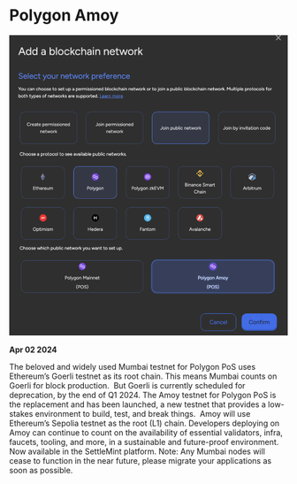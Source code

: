 # Polygon Amoy

![Changelog Image](../static/img/releases/polygon-amoy.png)

**Apr 02 2024**

The beloved and widely used Mumbai testnet for Polygon PoS uses Ethereum’s Goerli testnet as its root chain. This means Mumbai counts on Goerli for block production. 
But Goerli is currently scheduled for deprecation, by the end of Q1 2024. The Amoy testnet for Polygon PoS is the replacement and has been launched, a new testnet that provides a low-stakes environment to build, test, and break things. 
Amoy will use Ethereum’s Sepolia testnet as the root (L1) chain. Developers deploying on Amoy can continue to count on the availability of essential validators, infra, faucets, tooling, and more, in a sustainable and future-proof environment.
Now available in the SettleMint platform.
Note: Any Mumbai nodes will cease to function in the near future, please migrate your applications as soon as possible.
